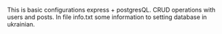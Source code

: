 This is basic configurations express + postgresQL. CRUD operations with users and posts.
In file info.txt some information to setting database in ukrainian.
